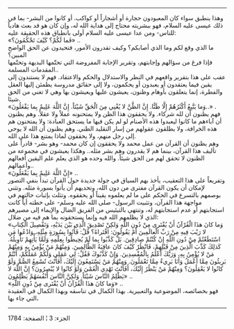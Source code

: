 ------------------------------------------------------------------------

وهذا ينطبق سواء كان المعبودون حجارة أو أشجاراً أو كواكب. أو كانوا من
البشر- بما في ذلك عيسى عليه السلام، فهو ببشريته محتاج إلى هداية الله له،
وإن كان هو قد بعث هادياً للناس- ومن عدا عيسى عليه السلام أولى بانطباق هذه
الحقيقة عليه:  
«فَما لَكُمْ؟ كَيْفَ تَحْكُمُونَ؟» ..  
ما الذي وقع لكم وما الذي أصابكم؟ وكيف تقدرون الأمور، فتحيدون عن الحق
الواضح المبين؟  
فإذا فرغ من سؤالهم وإجابتهم، وتقرير الإجابة المفروضة التي تحتّمها البديهة
وتحتّمها المقدمات المسلمة..  
عقب على هذا بتقرير واقعهم في النظر والاستدلال والحكم والاعتقاد. فهم لا
يستندون إلى يقين فيما يعتقدون أو يعبدون أو يحكمون، ولا إلى حقائق مدروسة
يطمئن إليها العقل والفطرة، إنما يتعلقون بأوهام وظنون، يعيشون عليها
ويعيشون بها وهي لا تغني من الحق شيئا.  
«وَما يَتَّبِعُ أَكْثَرُهُمْ إِلَّا ظَنًّا. إِنَّ الظَّنَّ لا يُغْنِي مِنَ الْحَقِّ شَيْئاً. إِنَّ اللَّهَ عَلِيمٌ بِما
يَفْعَلُونَ..» .  
فهم يظنون أن لله شركاء. ولا يحققون هذا الظن ولا يمتحنونه عملاً ولا عقلاً.
وهم يظنون أن آباءهم ما كانوا ليعبدوا هذه الأصنام لو لم يكن فيها ما يستحق
العبادة: ولا يمتحنون هم هذه الخرافة، ولا يطلقون عقولهم من إسار التقليد
الظني. وهم يظنون أن الله لا يوحي إلى رجل منهم، ولا يحققون لماذا يمتنع
هذا على الله.  
وهم يظنون أن القرآن من عمل محمد ولا يحققون إن كان محمد- وهو بشر- قادراً
على تأليف هذا القرآن، بينما هم لا يقدرون وهم بشر مثله.. وهكذا يعيشون في
مجموعة من الظنون لا تحقق لهم من الحق شيئاً. والله وحده هو الذي يعلم علم
اليقين أفعالهم وأعمالهم..  
«إِنَّ اللَّهَ عَلِيمٌ بِما يَفْعَلُونَ» ..  
وتفريعاً على هذا التعقيب، يأخذ بهم السياق في جولة جديدة حول القرآن تبدأ
بنفي التصور لإمكان أن يكون القرآن مفترى من دون الله، وتحديهم أن يأتوا
بسورة مثله. وتثني بوصمهم بالتسرع في الحكم على ما لم يعلموه يقيناً أو
يحققوه. وتثلث بإثبات حالتهم في مواجهة هذا القرآن، وتثبيت الرسول- صلى
الله عليه وسلم- على خطته أياً كانت استجابتهم أو عدم استجابتهم له، وتنتهي
بالتيئيس من الفريق الضال والإيماء إلى مصيرهم الذي لا يظلمهم الله فيه
وإنما يستحقونه بما هم فيه من ضلال:  
«وَما كانَ هذَا الْقُرْآنُ أَنْ يُفْتَرى مِنْ دُونِ اللَّهِ وَلكِنْ تَصْدِيقَ الَّذِي بَيْنَ يَدَيْهِ،
وَتَفْصِيلَ الْكِتابِ لا رَيْبَ فِيهِ مِنْ رَبِّ الْعالَمِينَ أَمْ يَقُولُونَ: افْتَراهُ؟ قُلْ: فَأْتُوا
بِسُورَةٍ مِثْلِهِ، وَادْعُوا مَنِ اسْتَطَعْتُمْ مِنْ دُونِ اللَّهِ إِنْ كُنْتُمْ صادِقِينَ. بَلْ كَذَّبُوا بِما
لَمْ يُحِيطُوا بِعِلْمِهِ وَلَمَّا يَأْتِهِمْ تَأْوِيلُهُ. كَذلِكَ كَذَّبَ الَّذِينَ مِنْ قَبْلِهِمْ، فَانْظُرْ كَيْفَ
كانَ عاقِبَةُ الظَّالِمِينَ. وَمِنْهُمْ مَنْ يُؤْمِنُ بِهِ وَمِنْهُمْ مَنْ لا يُؤْمِنُ بِهِ، وَرَبُّكَ أَعْلَمُ
بِالْمُفْسِدِينَ. وَإِنْ كَذَّبُوكَ فَقُلْ: لِي عَمَلِي وَلَكُمْ عَمَلُكُمْ، أَنْتُمْ بَرِيئُونَ مِمَّا أَعْمَلُ وَأَنَا
بَرِيءٌ مِمَّا تَعْمَلُونَ. وَمِنْهُمْ مَنْ يَسْتَمِعُونَ إِلَيْكَ، أَفَأَنْتَ تُسْمِعُ الصُّمَّ وَلَوْ كانُوا لا
يَعْقِلُونَ؟ وَمِنْهُمْ مَنْ يَنْظُرُ إِلَيْكَ، أَفَأَنْتَ تَهْدِي الْعُمْيَ وَلَوْ كانُوا لا يُبْصِرُونَ؟ إِنَّ
اللَّهَ لا يَظْلِمُ النَّاسَ شَيْئاً. وَلكِنَّ النَّاسَ أَنْفُسَهُمْ يَظْلِمُونَ» ..  
«وَما كانَ هذَا الْقُرْآنُ أَنْ يُفْتَرى مِنْ دُونِ اللَّهِ» ..  
فهو بخصائصه، الموضوعية والتعبيرية. بهذا الكمال في تناسقه وبهذا الكمال في
العقيدة التي جاء بها،

------------------------------------------------------------------------

الجزء: 3 ¦ الصفحة: 1784
